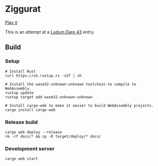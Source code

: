 # Ziggurat

[Play it](http://matt-williams.github.io/ziggurat)

This is an attempt at a [Ludum Dare 43](http://ldjam.com/events/ludum-dare/43) entry.

## Build

### Setup

```
# Install Rust
curl https://sh.rustup.rs -sSf | sh

# Install the wasm32-unknown-unknown toolchain to compile to WebAssembly.
rustup update
rustup target add wasm32-unknown-unknown

# Install cargo-web to make it easier to build WebAssembly projects.
cargo install cargo-web
```

### Release build

```
cargo web deploy --release
rm -rf docs/* && cp -R target/deploy/* docs/
```

### Development server

```
cargo web start
```
